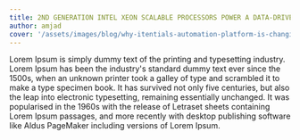 ```yaml
---
title: 2ND GENERATION INTEL XEON SCALABLE PROCESSORS POWER A DATA-DRIVEN FUTURE
author: amjad
cover: '/assets/images/blog/why-itentials-automation-platform-is-changing-the-game-in-configuration-management.jpg'
---
```



Lorem Ipsum is simply dummy text of the printing and typesetting industry. Lorem Ipsum has been the industry's standard dummy text ever since the 1500s, when an unknown printer took a galley of type and scrambled it to make a type specimen book. It has survived not only five centuries, but also the leap into electronic typesetting, remaining essentially unchanged. It was popularised in the 1960s with the release of Letraset sheets containing Lorem Ipsum passages, and more recently with desktop publishing software like Aldus PageMaker including versions of Lorem Ipsum.